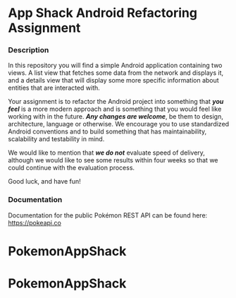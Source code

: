 # App Shack Android Refactoring Assignment

### Description
In this repository you will find a simple Android application containing two views. A list view that fetches some data from the network and displays it, and a details view that will display some more specific information about entities that are interacted with.

Your assignment is to refactor the Android project into something that _**you feel**_ is a more modern approach and is something that you would feel like working with in the future. _**Any changes are welcome**_, be them to design, architecture, language or otherwise. We encourage you to use standardized Android conventions and to build something that has maintainability, scalability and testability in mind.

We would like to mention that _**we do not**_ evaluate speed of delivery, although we would like to see some results within four weeks so that we could continue with the evaluation process.

Good luck, and have fun!

### Documentation
Documentation for the public Pokémon REST API can be found here: https://pokeapi.co
# PokemonAppShack
# PokemonAppShack
